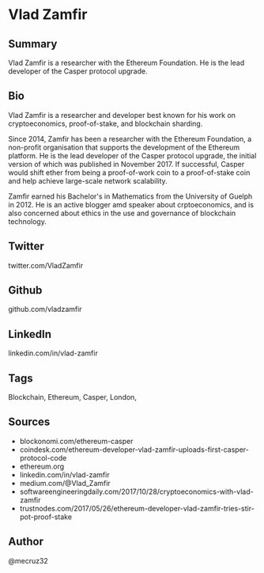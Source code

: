 # Vlad Zamfir

## Summary
Vlad Zamfir is a researcher with the Ethereum Foundation. He is the lead developer of the Casper protocol upgrade.

## Bio
Vlad Zamfir is a researcher and developer best known for his work on cryptoeconomics, proof-of-stake, and blockchain sharding.

Since 2014, Zamfir has been a researcher with the Ethereum Foundation, a non-profit organisation that supports the development of the Ethereum platform. He is the lead developer of the Casper protocol upgrade, the initial version of which was published in November 2017. If successful, Casper would shift ether from being a proof-of-work coin to a proof-of-stake coin and help achieve large-scale network scalability.

Zamfir earned his Bachelor's in Mathematics from the University of Guelph in 2012. He is an active blogger amd speaker about crptoeconomics, and is also concerned about ethics in the use and governance of blockchain technology.

## Twitter
twitter.com/VladZamfir

## Github
github.com/vladzamfir

## LinkedIn
linkedin.com/in/vlad-zamfir

## Tags
Blockchain, Ethereum, Casper, London,

## Sources
- blockonomi.com/ethereum-casper
- coindesk.com/ethereum-developer-vlad-zamfir-uploads-first-casper-protocol-code
- ethereum.org
- linkedin.com/in/vlad-zamfir
- medium.com/@Vlad_Zamfir
- softwareengineeringdaily.com/2017/10/28/cryptoeconomics-with-vlad-zamfir
- trustnodes.com/2017/05/26/ethereum-developer-vlad-zamfir-tries-stir-pot-proof-stake

## Author
@mecruz32
